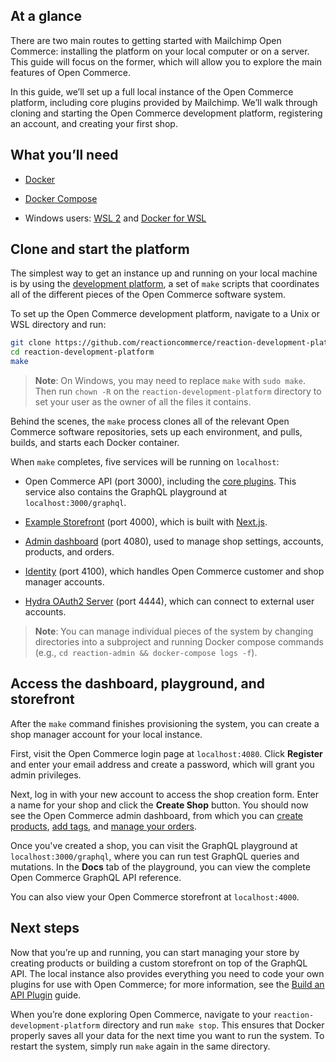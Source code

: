 ## At a glance

There are two main routes to getting started with Mailchimp Open Commerce: installing the platform on your local computer or on a server. This guide will focus on the former, which will allow you to explore the main features of Open Commerce.

In this guide, we’ll set up a full local instance of the Open Commerce platform, including core plugins provided by Mailchimp. We’ll walk through cloning and starting the Open Commerce development platform, registering an account, and creating your first shop. 

## What you’ll need

  * [Docker](https://www.docker.com/)

  * [Docker Compose](https://docs.docker.com/compose/)

  * Windows users: [WSL 2](https://docs.microsoft.com/en-us/windows/wsl/install-win10) and [Docker for WSL](https://docs.docker.com/docker-for-windows/wsl/)

## Clone and start the platform

The simplest way to get an instance up and running on your local machine is by using the [development platform](https://github.com/reactioncommerce/reaction-development-platform), a set of `make` scripts that coordinates all of the different pieces of the Open Commerce software system. 

To set up the Open Commerce development platform, navigate to a Unix or WSL directory and run:

```bash
git clone https://github.com/reactioncommerce/reaction-development-platform.git
cd reaction-development-platform
make
```    
    
> **Note**: On Windows, you may need to replace `make` with `sudo make`. Then run `chown -R` on the `reaction-development-platform` directory to set your user as the owner of all the files it contains.

Behind the scenes, the `make` process clones all of the relevant Open Commerce software repositories, sets up each environment, and pulls, builds, and starts each Docker container. 

When `make` completes, five services will be running on `localhost`:

  * Open Commerce API (port 3000), including the [core plugins](/developer/open-commerce/docs/fundamentals/#plugins). This service also contains the GraphQL playground at `localhost:3000/graphql`.

  * [Example Storefront](https://github.com/reactioncommerce/example-storefront) (port 4000), which is built with [Next.js](https://nextjs.org/).

  * [Admin dashboard](https://github.com/reactioncommerce/reaction-admin) (port 4080), used to manage shop settings, accounts, products, and orders.

  * [Identity](https://github.com/reactioncommerce/reaction-identity) (port 4100), which handles Open Commerce customer and shop manager accounts.

  * [Hydra OAuth2 Server](https://github.com/reactioncommerce/reaction-hydra) (port 4444), which can connect to external user accounts.

> **Note**: You can manage individual pieces of the system by changing directories into a subproject and running Docker compose commands (e.g., `cd reaction-admin && docker-compose logs -f`).

## Access the dashboard, playground, and storefront

After the `make` command finishes provisioning the system, you can create a shop manager account for your local instance. 

First, visit the Open Commerce login page at `localhost:4080`. Click **Register** and enter your email address and create a password, which will grant you admin privileges.

Next, log in with your new account to access the shop creation form. Enter a name for your shop and click the **Create Shop** button. You should now see the Open Commerce admin dashboard, from which you can [create products](/developer/open-commerce/docs/creating-organizing-products/), [add tags](/developer/open-commerce/docs/tags-navigation/), and [manage your orders](/developer/open-commerce/docs/fulfilling-orders/).

Once you've created a shop, you can visit the GraphQL playground at `localhost:3000/graphql`, where you can run test GraphQL queries and mutations. In the **Docs** tab of the playground, you can view the complete Open Commerce GraphQL API reference. 

You can also view your Open Commerce storefront at `localhost:4000`.

## Next steps

Now that you’re up and running, you can start managing your store by creating products or building a custom storefront on top of the GraphQL API. The local instance also provides everything you need to code your own plugins for use with Open Commerce; for more information, see the [Build an API Plugin](/developer/open-commerce/guides/build-api-plugin/) guide.

When you’re done exploring Open Commerce, navigate to your `reaction-development-platform` directory and run `make stop`. This ensures that Docker properly saves all your data for the next time you want to run the system. To restart the system, simply run `make` again in the same directory.

